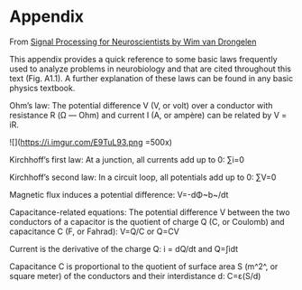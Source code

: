 # Appendix
From [Signal Processing for Neuroscientists by Wim van Drongelen](https://faculty.washington.edu/seattle/brain-physics/textbooks/drongelen.pdf)

This appendix provides a quick reference to some basic laws frequently used to analyze problems in neurobiology and that are cited throughout this text (Fig. A1.1). A further explanation of these laws can be found in any basic physics textbook.

Ohm’s law: The potential difference V (V, or volt) over a conductor with resistance R (Ω — Ohm) and current I (A, or ampère) can be related by V = iR.

![](https://i.imgur.com/E9TuL93.png =500x)

Kirchhoff’s first law: At a junction, all currents add up to 0: ∑i=0 

Kirchhoff’s second law: In a circuit loop, all potentials add up to 0: ∑V=0

Magnetic flux induces a potential difference: V=-dΦ~b~/dt

Capacitance-related equations: The potential difference V between the two conductors of a capacitor is the quotient of charge Q (C, or Coulomb) and capacitance C (F, or Fahrad): V=Q/C or Q=CV

Current is the derivative of the charge Q:
i = dQ/dt and Q=∫idt

Capacitance C is proportional to the quotient of surface area S (m^2^, or square meter) of the conductors and their interdistance d: C=ε(S/d)
